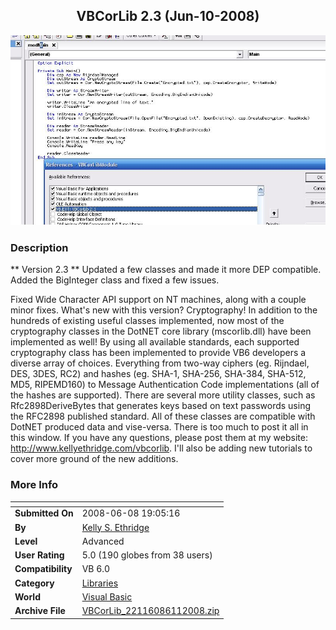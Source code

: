 ﻿<div align="center">

## VBCorLib 2\.3 \(Jun\-10\-2008\)

<img src="PIC2007221136473814.JPG">
</div>

### Description

** Version 2.3 ** Updated a few classes and made it more DEP compatible. Added the BigInteger class and fixed a few issues.

Fixed Wide Character API support on NT machines, along with a couple minor fixes. What's new with this version? Cryptography! In addition to the hundreds of existing useful classes implemented, now most of the cryptography classes in the DotNET core library (mscorlib.dll) have been implemented as well! By using all available standards, each supported cryptography class has been implemented to provide VB6 developers a diverse array of choices. Everything from two-way ciphers (eg. Rijndael, DES, 3DES, RC2) and hashes (eg. SHA-1, SHA-256, SHA-384, SHA-512, MD5, RIPEMD160) to Message Authentication Code implementations (all of the hashes are supported). There are several more utility classes, such as Rfc2898DeriveBytes that generates keys based on text passwords using the RFC2898 published standard. All of these classes are compatible with DotNET produced data and vise-versa. There is too much to post it all in this window. If you have any questions, please post them at my website: http://www.kellyethridge.com/vbcorlib. I'll also be adding new tutorials to cover more ground of the new additions.
 
### More Info
 


<span>             |<span>
---                |---
**Submitted On**   |2008-06-08 19:05:16
**By**             |[Kelly S\. Ethridge](https://github.com/Planet-Source-Code/PSCIndex/blob/master/ByAuthor/kelly-s-ethridge.md)
**Level**          |Advanced
**User Rating**    |5.0 (190 globes from 38 users)
**Compatibility**  |VB 6\.0
**Category**       |[Libraries](https://github.com/Planet-Source-Code/PSCIndex/blob/master/ByCategory/libraries__1-49.md)
**World**          |[Visual Basic](https://github.com/Planet-Source-Code/PSCIndex/blob/master/ByWorld/visual-basic.md)
**Archive File**   |[VBCorLib\_22116086112008\.zip](https://github.com/Planet-Source-Code/kelly-s-ethridge-vbcorlib-2-3-jun-10-2008__1-66874/archive/master.zip)








